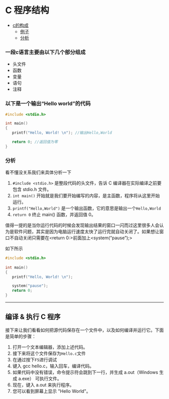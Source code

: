 # C 程序结构

- [c的构成](#一段c语言主要由以下几个部分组成)
  - [例子](#以下是一个输出hello-world的代码)
  - [分析](#分析)

### 一段c语言主要由以下几个部分组成

- 头文件
- 函数
- 变量
- 语句
- 注释

### 以下是一个输出“Hello world”的代码
  
```C
#include <stdio.h>

int main()
{
   printf("Hello, World! \n"); //输出Hello,World

   return 0; //返回值为零
}
```

### 分析

看不懂没关系我们来具体分析一下

1. `#include <stdio.h>` 是整段代码的头文件，告诉 C 编译器在实际编译之前要包含 stdio.h 文件。
2. `int main()` 开始就是我们要开始编写的内容，是主函数，程序将从这里开始运行。
3. `printf("Hello,World")` 是一个输出函数，它的意思是输出一个`Hello,World`
4. `return 0` 终止 main() 函数，并返回值 0。

值得一提的是当你运行代码的时候会发现输出结果的窗口一闪而过这里很多人会认为是软件问题，其实是因为电脑运行速度太快了运行完就自动关闭了。如果想让窗口不自动关闭只需要在<return 0:>前面加上<system(“pause”);>

如下所示

```C
#include <stdio.h>
 
int main()
{
   printf("Hello, World! \n");

   system("pause");
   return 0;
}
```

---

## 编译 & 执行 C 程序

接下来让我们看看如何把源代码保存在一个文件中，以及如何编译并运行它。下面是简单的步骤：

1. 打开一个文本编辑器，添加上述代码。
2. 接下来将这个文件保存为`Hello.c`文件
3. 在通过按下`F5`进行调试
4. 键入 gcc hello.c，输入回车，编译代码。
5. 如果代码中没有错误，命令提示符会跳到下一行，并生成 a.out（Windows 生成 a.exe） 可执行文件。
6. 现在，键入 a.out 来执行程序。
7. 您可以看到屏幕上显示 "Hello World"。
